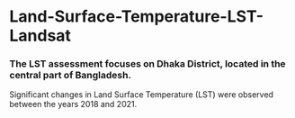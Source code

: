 # Land-Surface-Temperature-LST-Landsat
### The LST assessment focuses on Dhaka District, located in the central part of Bangladesh. 
Significant changes in Land Surface Temperature (LST) were observed between the years 2018 and 2021.
